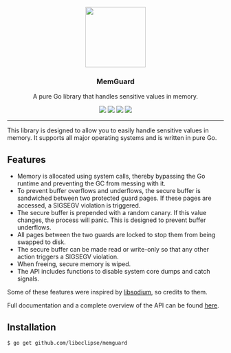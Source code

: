 <p align="center">
  <img src="https://cdn.rawgit.com/libeclipse/memguard/master/logo.svg" height="140" />
  <h3 align="center">MemGuard</h3>
  <p align="center">A pure Go library that handles sensitive values in memory.</p>
  <p align="center">
    <a href="https://travis-ci.org/libeclipse/memguard"><img src="https://travis-ci.org/libeclipse/memguard.svg?branch=master"></a>
    <a href="https://ci.appveyor.com/project/libeclipse/memguard/branch/master"><img src="https://ci.appveyor.com/api/projects/status/g6cg347cam7lli5m/branch/master?svg=true"></a>
    <a href="https://godoc.org/github.com/libeclipse/memguard"><img src="https://godoc.org/github.com/libeclipse/memguard?status.svg"></a>
    <a href="https://goreportcard.com/report/github.com/libeclipse/memguard"><img src="https://goreportcard.com/badge/github.com/libeclipse/memguard"></a>
  </p>
</p>

---

This library is designed to allow you to easily handle sensitive values in memory. It supports all major operating systems and is written in pure Go.

## Features

* Memory is allocated using system calls, thereby bypassing the Go runtime and preventing the GC from messing with it.
* To prevent buffer overflows and underflows, the secure buffer is sandwiched between two protected guard pages. If these pages are accessed, a SIGSEGV violation is triggered.
* The secure buffer is prepended with a random canary. If this value changes, the process will panic. This is designed to prevent buffer underflows.
* All pages between the two guards are locked to stop them from being swapped to disk.
* The secure buffer can be made read or write-only so that any other action triggers a SIGSEGV violation.
* When freeing, secure memory is wiped.
* The API includes functions to disable system core dumps and catch signals.

Some of these features were inspired by [libsodium](https://github.com/jedisct1/libsodium), so credits to them.

Full documentation and a complete overview of the API can be found [here](https://godoc.org/github.com/libeclipse/memguard).

## Installation

`$ go get github.com/libeclipse/memguard`
